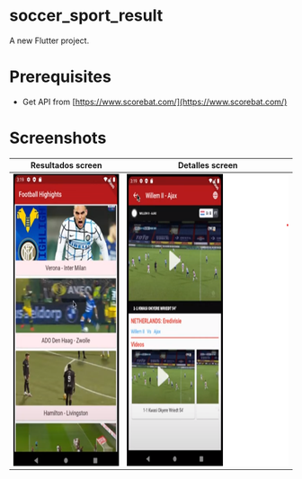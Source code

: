 # soccer_sport_result

A new Flutter project.

# Prerequisites

- Get API from [https://www.scorebat.com/](https://www.scorebat.com/)

# Screenshots

| Resultados screen                               | Detalles screen                           |
|-------------------------------------------------|-------------------------------------------------|
| <img src="https://github.com/JorgeFigueroa626/sport_footbal_flutter/blob/main/assets/images/sport_menu.png" height="520"> | <img src="https://github.com/JorgeFigueroa626/sport_footbal_flutter/blob/main/assets/images/sport_details.png" height="520"> |



